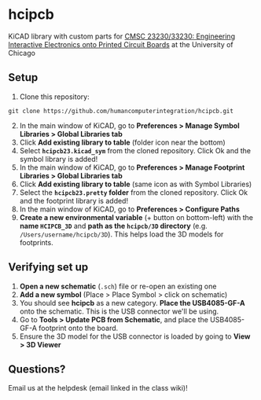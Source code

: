 # hcipcb

KiCAD library with custom parts for [CMSC 23230/33230: Engineering Interactive Electronics onto Printed Circuit Boards](http://hcipcb.plopes.org/) at the University of Chicago

## Setup

1. Clone this repository:

```
git clone https://github.com/humancomputerintegration/hcipcb.git
```

2. In the main window of KiCAD, go to **Preferences > Manage Symbol Libraries > Global Libraries tab**
3. Click **Add existing library to table** (folder icon near the bottom)
4. Select **`hcipcb23.kicad_sym`** from the cloned repository. Click Ok and the symbol library is added!
5. In the main window of KiCAD, go to **Preferences > Manage Footprint Libraries > Global Libraries tab**
6. Click **Add existing library to table** (same icon as with Symbol Libraries)
7. Select the **`hcipcb23.pretty` folder** from the cloned repository. Click Ok and the footprint library is added!
8. In the main window of KiCAD, go to **Preferences > Configure Paths**
9. **Create a new environmental variable** (+ button on bottom-left) with the **name `HCIPCB_3D`** and **path as the `hcipcb/3D` directory** (e.g. `/Users/username/hcipcb/3D`). This helps load the 3D models for footprints.

## Verifying set up

1. **Open a new schematic** (`.sch`) file or re-open an existing one
2. **Add a new symbol** (Place > Place Symbol > click on schematic)
3. You should see **hcipcb** as a new category. **Place the USB4085-GF-A** onto the schematic. This is the USB connector we'll be using.
4. Go to **Tools > Update PCB from Schematic**, and place the USB4085-GF-A footprint onto the board.
5. Ensure the 3D model for the USB connector is loaded by going to **View > 3D Viewer**

## Questions?

Email us at the helpdesk (email linked in the class wiki)!
